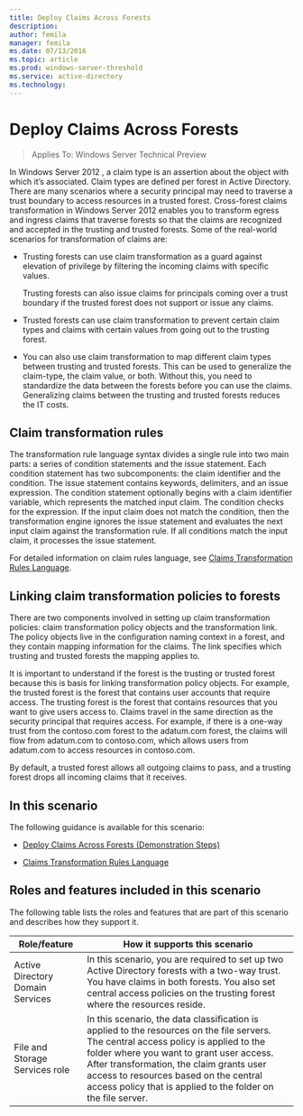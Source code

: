 ```yaml
---
title: Deploy Claims Across Forests
description:
author: femila
manager: femila
ms.date: 07/13/2016
ms.topic: article
ms.prod: windows-server-threshold
ms.service: active-directory
ms.technology: 
---
```


# Deploy Claims Across Forests

>Applies To: Windows Server Technical Preview

In  Windows Server 2012 , a claim type is an assertion about the object with which it’s associated. Claim types are defined per forest in Active Directory. There are many scenarios where a security principal may need to traverse a trust boundary to access resources in a trusted forest. Cross-forest claims transformation in  Windows Server 2012  enables you to transform egress and ingress claims that traverse forests so that the claims are recognized and accepted in the trusting and trusted forests. Some of the real-world scenarios for transformation of claims are:  
  
-   Trusting forests can use claim transformation as a guard against elevation of privilege by filtering the incoming claims with specific values.  
  
    Trusting forests can also issue claims for principals coming over a trust boundary if the trusted forest does not support or issue any claims.  
  
-   Trusted forests can use claim transformation to prevent certain claim types and claims with certain values from going out to the trusting forest.  
  
-   You can also use claim transformation to map different claim types between trusting and trusted forests. This can be used to generalize the claim-type, the claim value, or both. Without this, you need to standardize the data between the forests before you can use the claims. Generalizing claims between the trusting and trusted forests reduces the IT costs.  
  
## Claim transformation rules  
The transformation rule language syntax divides a single rule into two main parts: a series of condition statements and the issue statement. Each condition statement has two subcomponents: the claim identifier and the condition. The issue statement contains keywords, delimiters, and an issue expression. The condition statement optionally begins with a claim identifier variable, which represents the matched input claim. The condition checks for the expression. If the input claim does not match the condition, then the transformation engine ignores the issue statement and evaluates the next input claim against the transformation rule. If all conditions match the input claim, it processes the issue statement.  
  
For detailed information on claim rules language, see [Claims Transformation Rules Language](Claims-Transformation-Rules-Language.md).  
  
## Linking claim transformation policies to forests  
There are two components involved in setting up claim transformation policies: claim transformation policy objects and the transformation link. The policy objects live in the configuration naming context in a forest, and they contain mapping information for the claims. The link specifies which trusting and trusted forests the mapping applies to.  
  
It is important to understand if the forest is the trusting or trusted forest because this is basis for linking transformation policy objects. For example, the trusted forest is the forest that contains user accounts that require access. The trusting forest is the forest that contains resources that you want to give users access to. Claims travel in the same direction as the security principal that requires access. For example, if there is a one-way trust from the contoso.com forest to the adatum.com forest, the claims will flow from adatum.com to contoso.com, which allows users from adatum.com to access resources in contoso.com.  
  
By default, a trusted forest allows all outgoing claims to pass, and a trusting forest drops all incoming claims that it receives.  
  
## In this scenario  
The following guidance is available for this scenario:  
  
-   [Deploy Claims Across Forests &#40;Demonstration Steps&#41;](Deploy-Claims-Across-Forests--Demonstration-Steps-.md)  
  
-   [Claims Transformation Rules Language](Claims-Transformation-Rules-Language.md)  
  
## <a name="BKMK_NEW"></a>Roles and features included in this scenario  
The following table lists the roles and features that are part of this scenario and describes how they support it.  
  
|Role/feature|How it supports this scenario|  
|-----------------|---------------------------------|  
|Active Directory Domain Services|In this scenario, you are required to set up two Active Directory forests with a two-way trust. You have claims in both forests. You also set central access policies on the trusting forest where the resources reside.|  
|File and Storage Services role|In this scenario, the data classification is applied to the resources on the file servers. The central access policy is applied to the folder where you want to grant user access. After transformation, the claim grants user access to resources based on the central access policy that is applied to the folder on the file server.|  
  


